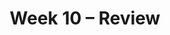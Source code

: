 ---
    title: Week 10 – Review
    weekNumber: 10
    days:
      - date: 2024-6-3
        events:
          "**LEC 26**{: .label .label-lecture } Residuals and Inference":
            "[CIT 15.5-16.3](https://inferentialthinking.com/chapters/15/5/Visual_Diagnostics.html)" 
          "<small><i><span style='display: inline-block; padding-left: 80px'><b>Keywords:</b> residuals, residual plots, patterns, datasaurus dozen, prediction intervals </span></i></small>":
      - date: 2024-6-4
        events:
          
          "**PROJ**{: .label .label-proj } **[Final Project](http://datahub.ucsd.edu/user-redirect/git-sync?repo=https://github.com/dsc-courses/dsc10-2024-sp&subPath=projects/final_project/FinalProject.ipynb)**":
      - date: 2024-6-5
        events:
          "**LEC 27**{: .label .label-lecture } Review":
          "**DISC 10**{: .label .label-disc } **Regression**":
      - date: 2024-6-6
        events:
          
          "**LAB 7**{: .label .label-lab } **[Regression](http://datahub.ucsd.edu/user-redirect/git-sync?repo=https://github.com/dsc-courses/dsc10-2024-sp&subPath=labs/lab07/lab07.ipynb)**":
      - date: 2024-6-7
        events:
          "**LEC 28**{: .label .label-lecture } Review, Conclusion":
      - date: 2024-6-8
        events:
          
          "**EXAM**{: .label .label-exam } **Final Exam (7-10PM) in Solis 104/107**":
          "**SUR**{: .label .label-survey } [SETs](https://academicaffairs.ucsd.edu/Modules/Evals/) and [End-of-Quarter Survey](https://forms.gle/zT7zUt7nErwzMAUGA) (due 8AM)":
---